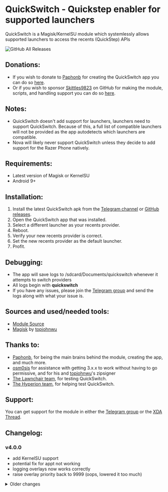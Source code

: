 # QuickSwitch - Quickstep enabler for supported launchers

QuickSwitch is a Magisk/KernelSU module which systemlessly allows supported launchers to access the recents (QuickStep) APIs

![GitHub All Releases](https://img.shields.io/github/downloads/skittles9823/quickswitch/total?label=Downloads%20on%20GitHub)

## Donations:

- If you wish to donate to [Paphonb](https://github.com/paphonb) for creating the QuickSwitch app you can do so [here](https://paypal.me/Paphonb).
- Or if you wish to sponsor [Skittles9823](https://github.com/skittles9823) on GitHub for making the module, scripts, and handling support you can do so [here](https://github.com/sponsors/skittles9823).

## Notes:

- QuickSwitch doesn't add support for launchers, launchers need to support QuickSwitch. Because of this, a full list of compatible launchers will not be provided as the app autodetects which launchers are compatible.
- Nova will likely never support QuickSwitch unless they decide to add support for the Razer Phone natively.

## Requirements:

- Latest version of Magisk or KernelSU
- Android 9+

## Installation:

1. Install the latest QuickSwitch apk from the [Telegram channel](https://t.me/QuickstepSwitcherReleases) or [GitHub releases](https://github.com/skittles9823/QuickSwitch/releases).
2. Open the QuickSwitch app that was installed.
3. Select a different launcher as your recents provider.
4. Reboot.
5. Verify your new recents provider is correct.
6. Set the new recents provider as the default launcher.
7. Profit.

## Debugging:

- The app will save logs to /sdcard/Documents/quickswitch whenever it attempts to switch providers
- All logs begin with **quickswitch**
- If you have any issues, please join the [Telegram group](https://t.me/QuickstepSwitcherSupport) and send the logs along with what your issue is.

## Sources and used/needed tools:

- [Module Source](https://github.com/skittles9823/QuickSwitch)
- [Magisk](https://github.com/topjohnwu/Magisk) by [topjohnwu](https://forum.xda-developers.com/member.php?u=4470081)

## Thanks to:

- [Paphonb](https://github.com/paphonb), for being the main brains behind the module, creating the app, and much more.
- [osm0sis](https://github.com/osm0sis) for assistance with getting 3.x.x to work without having to go permissive, and for his and [topjohnwu](https://github.com/topjohnwu)'s zipsigner
- [The Lawnchair team](https://t.me/lawnchairci), for testing QuickSwitch.
- [The Hyperion team](https://play.google.com/store/apps/details?id=projekt.launcher), for helping test QuickSwitch.

## Support:

You can get support for the module in either the [Telegram group](https://t.me/QuickstepSwitcherSupport) or the [XDA Thread](https://forum.xda-developers.com/apps/magisk/module-quickswitch-universal-quickstep-t3884797/).

## Changelog:

### v4.0.0

- add KernelSU support
- potential fix for appt not working
- logging overlays now works correctly
- raise overlay priority back to 9999 (oops, lowered it too much)

<details><summary>Older changes</summary>

### v3.3.1

- lower overlay priority as it was too high for some devices
- side note of an ommision from the 3.3.0 changelog, the app can detect conflicting quickstep modules so a high overlay priority is redundant

### v3.3.0

### Note, this update will reset the current provider

- better support some LG devices on Android 9
- allow installation on MIUI 12.5+ (oops forgot the check was there)
- remove sepolicy rules as they didn't help most of the time
- increase overlay priority again
- format scripts to be more readable
- the QuickSwitch app will now correctly specify Android 12.1 instead of 12 where applicable
- change module ID to `quickswitch`, order has been restored
- for module developers who check for the modID, I'd recommend instead looking for the `/data/adb/modules/**/quickswitch` binary instead
- update README to better explain the modules functionality
- update the modules update-binary because it was 2 years outdated xd

### v3.2.1

- support Magisk 24's update.json format

### v3.2.0

- fix OOS for real

### v3.1.9.1

- move overlay to /vendor on OOS12+ (bruh moment)

### v3.1.8

- mark launcher as compatible if version name is same as system
- fix OnePlus display issues

### v3.1.7.1

- make sure module is enabled if the script is called
- show android version code (11) instead of android sdk (30) for incompatible launchers in the QuickSwitch app
- fix module on OOS 11 (Thanks to Mark455)

### v3.1.7

- save logs from the launcher patching process
- fix module on Android 11 - no longer needs manual fixing

### v3.1.6-4

- update QuickSwitch app to fix OOS issue where patching OnePlus Launcher duplicated the launcher after an app update

### v3.1.6-3

- change package/directory names of the overlay
- add flags to the overlays manifest that should have been there for a while
- hopefully these changes help with the magisk hide lag
- on uninstall, also reset the provider
- support patching OP Launcher 4.5.4 for swipe down shelf

### v3.1.6-2

- fix crash while grabbing logs from the app
- add patch version to the patched apk and prompt the user when the launcher needs to be patched again
- fix some typos and move some functions around in the script

### v3.1.6 - hotfix

- fix uninstalling the module through magisk manager causing /sdcard to fail to mount on next boot
- revert the commit which was supposed to uninstall the app when uninstalling the module as it did not work

### v3.1.6

- fix severe issue which causes /data/app/ to be deleted
- the app now has a button to share an archive of the log files for debugging
- fix dark mode in OnePlus launcher
- fix the overlay not getting compiled in some situations
- the app now sends the script variables in a better way to make the code much cleaner and easier to manage
- completely fix the drawer text colour, corner radious, and recents long press buttons in oneplus launcher

### v3.1.5 - Deleted

- more OnePlus launcher patching fixes
- add support for some custom roms to have dt2s and notification support in the patched OnePlus launcher
- clean up old unused code

### v3.1.4 - Deleted

- add a launcher patcher to the app with support for the OnePlus launcher. Now you can grab the latest stock apk from apkmirror and use the patcher to port it on device. (This can take several minutes to complete)
- add a dark mode toggle to the script (not implemented in the app yet)

### v3.1.3

- update QuickSwitch apk because i'm dumb and didn't update it to the latest version last time
- small update and optimisations to the logging scripts

### v3.1.2

- twrp doesn't like \n so lets make the abort error display correctly
- verify aapt successfully created the overlay, and abort otherwise
- fix for Q custom roms on Samsung devices

### v3.1.1

- abort installation when installed through recovery (the app won't get installed in that case anyway so lets just avoid complaints)
- update the app and backend script to show the user simple, but more accurate errors
- slightly clean up the install script

### v3.1.0

- fix switching providers on Samsung OneUI 2.0
- add sepolicy.rule so the logging can actually show if the overlay is active

### v3.0.9

- force the overlay to /product/overlay on Android Q and above
- preemptively check for Q or higher to support R when magisk adds support
- make the uninstall code wayyyyy simpler
- other various changes

### v3 0.8

- prepare to fix issues with Omni/PE and other roms using prebuilt vendor on OnePlus devices
- optimisations to the logging functionality

### v3.0.7

- fix not being able to switch providers after initial flash of the module

### v3.0.6

- install the QuickSwitch app as a user app - should fix issues with users not finding the app after install
- because of this, you can now flash the module and immediatly change providers with only having to reboot once

### v3.0.5

- fix for the launcher not getting copied over and aborting recents provider change
- fix dalvikvm invokation for Android 10 (-Xnodex2oat is removed upstream)

### v3.0.4

- remove selinux dependant commands in favour of grepping packages.xml and listing the contents of /data/app to find launcher dirs
- sign the overlay again
- I'd like to thank osm0sis@XDA for helping with this update

### v3.0.3

- fix provider resetting when updating the module

### v3.0.2

- attempt to fix bootloops on OnePlus devices

### v3.0.1

- fix small bug

### v3.0.0

- completely rewrite the app and the module backend. Now the app uses a shell binary as the backend to
  remove the need for bootscripts
- re-add the $MODDIR/product/overlay install path as the Magisk issue has been fixed
- added a check for MIUI which will abort the installation of the module

### v2.0.9

- add support for /oem/OP/OPEN_US/overlay/framework as the overlay dir
- temporarily reverted the /product change so Magisk canary users have a somewhat working QuickSwitch
- fix up inconsistent shell, it's all uniform now
- rewrite uninstall.sh so it works now (oversight on my part from before)
- actually make the module abort when it's flashed on an unsupported android version
- more miscellaneous fixes and optimisations

### v2.0.8

- quick hotfix for the while loop

### v2.0.7

- added check to prevent using Pie launchers on Q and vice-versa
- add while loop to hopefully make sure the overlay dir is created

### v2.0.6

- update is_mounted(\_rw) functions to match Magisks
- update apk and switch to a new reboot method
- updated /product logic for Magisk 19305+
- moved all bootscripts to /data/adb/service.d and /data/adb/post-fs-data.d so they will always get executed first
- more attempts at trying to fix magisk not successfully copying the overlay
- oopsie, forgot to add an API check again after switching templates

### v2.0.5

- fix grid recents

### v2.0.4

- fix rom info logging formatting
- check for /product being a symlink and copy the overlay systemlessly if it is
- add more checks in the late-start script so it isn't needlessly run every boot for devices with /product/overlay
- various improvements
- add grid recents toggle
- remove hyperion blacklist app side (will now show hyperion for everyone)

### v2.0.3

- fix major derp

### v2 0.2

- slight template update
- small change to make updating from 2.0.0+ not reset the recents provider
- back on the magisk repo

### v2.0.1

- hyperion is now public for all!

### v2.0.0

- switch to the new Magisk template. RIP rootless users
- overhauled basically everything
- remove device check and replace with a warning that RIL issues are rom side
- fix the creation of quickstepswitcher-old.log and clean up quickstepswitcher.log
- logs are now slightly more descriptive for me.
- more attempts to fix /product/overlay installs
- fix QuickSwitch creating multiple launcher dirs when ever the launcher gets an update
- add capability to set default home app

### v1.1.2

- move app back to /system/app as it was broken for some people in priv-app
- remove quickswitches privapp-permissions.xml file (toggling swipe up gestures in the app is likely broken now)

### v.1.1.1

- update to Unity 3.1
- update QuickSwitch APK, now can enable/disable navigation bar gestures
- copy logs to /sdcard/Documents/quickstepswitcher as well
- various fixes for resetting to the default provider
- temporarily disable installs on OnePlus3(T) devices as it causes RIL to die for unknown reasons

### v1.1.0

- fix recents provider not persisting after updating the module
- remove old apk

### v1.0.9-hotfix

- fix bootloop when resetting to default provider

### v1.0.9

- more /product/overlay fix attempts
- fix the bootscript error appearing even though the bootscript successfully ran
- add a warning when setting a systemized launcher as the recents provider
- add a way to reset the recents provider back to stock

### v1.0.8

- add debugging to the QuickSwitch app so its more user-friendly
- recents provider will persist on updates from now on
- another possible fix for devices with /product/overlay

### v1.0.7

- fix uninstallation of Lawnstep

### v1.0.6

- Unity 2.3 update
- bring back rootless installs
- remove lawnstep if detected in magisk

### v1.0.5

- rename to QuickSwitch
- begin troubleshooting /product/overlay installs

### v1.0.4

- fix app having issues acquiring root

### v1.0.3

- fix late-start script (uninstalling anyway the user wants actually works now)
- fix derp in config.sh

### v1.0.2

- updated QuickstepSwitcher app (improved info and fixed theme bugs)
- fixed switching providers not working (Android dir handling is dumb af)

### v1.0.1

- hotfix for uninstalls

### v1.0.0

- initial release

</details>
